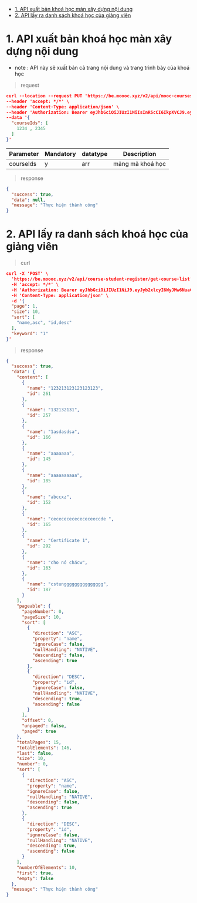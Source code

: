 - [1. API xuất bản khoá học màn xây dựng nội dung](#1-api-xuất-bản-khoá-học-màn-xây-dựng-nội-dung)
- [2. API lấy ra danh sách khoá học của giảng viên](#2-api-lấy-ra-danh-sách-khoá-học-của-giảng-viên)

# 1. API xuất bản khoá học màn xây dựng nội dung

* note : API này sẽ xuất bản cả trang nội dung và trang trình bày của khoá học

> request
```json
curl --location --request PUT 'https://be.moooc.xyz/v2/api/mooc-courses/publish' \
--header 'accept: */*' \
--header 'Content-Type: application/json' \
--header 'Authorization: Bearer eyJhbGciOiJIUzI1NiIsInR5cCI6IkpXVCJ9.eyJuYW1lIjoiZWR4IiwiZW1haWwiOiJlZHhAZXhhbXBsZS5jb20iLCJpZCI6NCwiaXNTdXBlclVzZXIiOnRydWUsInBvc2l0aW9uIjoiaXNfcXRjcyIsInJvbGVzIjpbIkzDo25oIMSR4bqhbyIsImNhc2NhY2Fjc2MxMjMyMSJdLCJpYXQiOjE3MTgyMDI5MTYsImV4cCI6MTcxODI4OTMxNn0.E8ksRD0MhIWWvs50p34KsXeFJxXJwBI6fa6bZCFyQ5Q' \
--data '{
  "courseIds": [
    1234 , 2345
  ]
}'
```

| Parameter   | Mandatory | datatype | Description |
|-------------| --------- |----------|-------------|
| courseIds  | y         | arr     | mảng mã khoá học  |


> response

```json
{
  "success": true,
  "data": null,
  "message": "Thực hiện thành công"
}
```

# 2. API lấy ra danh sách khoá học của giảng viên

> curl

```json
curl -X 'POST' \
  'https://be.moooc.xyz/v2/api/course-student-register/get-course-list' \
  -H 'accept: */*' \
  -H 'Authorization: Bearer eyJhbGciOiJIUzI1NiJ9.eyJyb2xlcyI6WyJMw6NuaCDEkeG6oW8iLCJRVEtIIiwiR2nhuqNuZyB2acOqbiJdLCJuYW1lIjoiZWR4MTIzIiwiaXNTdXBlclVzZXIiOnRydWUsImlkIjo0LCJwb3NpdGlvbiI6ImlzX3F0Y3MiLCJlbWFpbCI6ImVkeEBleGFtcGxlLmNvbSIsImV4cCI6MTcyMjQyMTgyMiwiaWF0IjoxNzIyMzM1NDIyfQ.itCePC5J-hikx9dtB2DT72dc6T5adspAXZvpjq8lJII' \
  -H 'Content-Type: application/json' \
  -d '{
  "page": 1,
  "size": 10,
  "sort": [
    "name,asc", "id,desc"
  ],
  "keyword": "1"
}'
```

> response

```json
{
  "success": true,
  "data": {
    "content": [
      {
        "name": "123213123123123123",
        "id": 261
      },
      {
        "name": "132132131",
        "id": 257
      },
      {
        "name": "1asdasdsa",
        "id": 166
      },
      {
        "name": "aaaaaaa",
        "id": 145
      },
      {
        "name": "aaaaaaaaaa",
        "id": 185
      },
      {
        "name": "abccxz",
        "id": 152
      },
      {
        "name": "cecececececececeeccde ",
        "id": 165
      },
      {
        "name": "Certificate 1",
        "id": 292
      },
      {
        "name": "cho nó chácw",
        "id": 163
      },
      {
        "name": "cstunggggggggggggggg",
        "id": 187
      }
    ],
    "pageable": {
      "pageNumber": 0,
      "pageSize": 10,
      "sort": [
        {
          "direction": "ASC",
          "property": "name",
          "ignoreCase": false,
          "nullHandling": "NATIVE",
          "descending": false,
          "ascending": true
        },
        {
          "direction": "DESC",
          "property": "id",
          "ignoreCase": false,
          "nullHandling": "NATIVE",
          "descending": true,
          "ascending": false
        }
      ],
      "offset": 0,
      "unpaged": false,
      "paged": true
    },
    "totalPages": 15,
    "totalElements": 146,
    "last": false,
    "size": 10,
    "number": 0,
    "sort": [
      {
        "direction": "ASC",
        "property": "name",
        "ignoreCase": false,
        "nullHandling": "NATIVE",
        "descending": false,
        "ascending": true
      },
      {
        "direction": "DESC",
        "property": "id",
        "ignoreCase": false,
        "nullHandling": "NATIVE",
        "descending": true,
        "ascending": false
      }
    ],
    "numberOfElements": 10,
    "first": true,
    "empty": false
  },
  "message": "Thực hiện thành công"
}
```